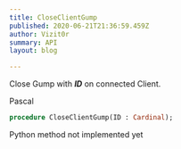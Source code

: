 ```yaml
---
title: CloseClientGump
published: 2020-06-21T21:36:59.459Z
author: Vizit0r
summary: API
layout: blog

---
```


 

Close Gump with  ***ID*** on connected Client.



Pascal

```pascal
procedure CloseClientGump(ID : Cardinal);

```


Python
method not implemented yet